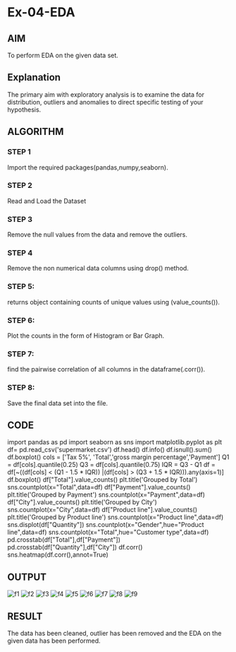 # Ex-04-EDA
## AIM
To perform EDA on the given data set.

## Explanation
The primary aim with exploratory analysis is to examine the data for distribution, outliers and anomalies to direct specific testing of your hypothesis.

## ALGORITHM
### STEP 1
Import the required packages(pandas,numpy,seaborn).

### STEP 2
Read and Load the Dataset

### STEP 3
Remove the null values from the data and remove the outliers.

### STEP 4
Remove the non numerical data columns using drop() method.

### STEP 5:
returns object containing counts of unique values using (value_counts()).

### STEP 6:
Plot the counts in the form of Histogram or Bar Graph.

### STEP 7:
find the pairwise correlation of all columns in the dataframe(.corr()).

### STEP 8:
Save the final data set into the file.

## CODE 
import pandas as pd 
import seaborn as sns
import matplotlib.pyplot as plt
df= pd.read_csv('supermarket.csv')
df.head()
df.info()
df.isnull().sum()
df.boxplot()
cols = ['Tax 5%', 'Total','gross margin percentage','Payment']
Q1 = df[cols].quantile(0.25)
Q3 = df[cols].quantile(0.75)
IQR = Q3 - Q1
df = df[~((df[cols] < (Q1 - 1.5 * IQR)) |(df[cols] > (Q3 + 1.5 * IQR))).any(axis=1)]
df.boxplot()
df["Total"].value_counts()
plt.title('Grouped by Total')
sns.countplot(x="Total",data=df)
df["Payment"].value_counts()
plt.title('Grouped by Payment')
sns.countplot(x="Payment",data=df)
df["City"].value_counts()
plt.title('Grouped by City')
sns.countplot(x="City",data=df)
df["Product line"].value_counts()
plt.title('Grouped by Product line')
sns.countplot(x="Product line",data=df)
sns.displot(df["Quantity"])
sns.countplot(x="Gender",hue="Product line",data=df)
sns.countplot(x="Total",hue="Customer type",data=df)
pd.crosstab(df["Total"],df["Payment"])
pd.crosstab(df["Quantity"],df["City"])
df.corr()
sns.heatmap(df.corr(),annot=True)
## OUTPUT
![f1](https://user-images.githubusercontent.com/94219582/162558694-1896ea54-b52c-4d9d-b3ae-dc098f83334b.PNG)
![f2](https://user-images.githubusercontent.com/94219582/162558702-a7c03ecd-bb90-4bc2-8903-2ba45db70b88.PNG)
![f3](https://user-images.githubusercontent.com/94219582/162558710-f4b84be4-4237-48e2-9c3a-6cc797355cee.PNG)
![f4](https://user-images.githubusercontent.com/94219582/162558715-9d1d303a-7a1b-42d1-9dcb-2124715562f7.PNG)
![f5](https://user-images.githubusercontent.com/94219582/162558723-06a1bf4b-5f7c-4322-938f-fd9b822e02d8.PNG)
![f6](https://user-images.githubusercontent.com/94219582/162558727-40484e6f-93c0-47b4-9172-44902178a35b.PNG)
![f7](https://user-images.githubusercontent.com/94219582/162558734-696f5c46-3091-4470-815c-6f1016abd138.PNG)
![f8](https://user-images.githubusercontent.com/94219582/162558737-4d9f547e-08a3-4e9e-861b-b3264e4f5210.PNG)
![f9](https://user-images.githubusercontent.com/94219582/162558743-65ff4cbf-e8bf-484a-af42-6b6f4175713a.PNG)

## RESULT
The data has been cleaned, outlier has been removed and the EDA on the given data has been performed.

